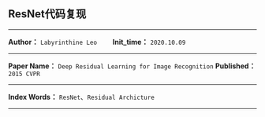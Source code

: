 ## ResNet代码复现

***
**Author：** `Labyrinthine Leo`&emsp;&emsp; **Init_time：**  `2020.10.09`

***
**Paper Name：**  `Deep Residual Learning for Image Recognition`
**Published：** `2015 CVPR`

***
**Index Words：** `ResNet`、`Residual Archicture`

***

